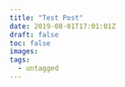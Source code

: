 ```yaml
---
title: "Test Post"
date: 2019-08-01T17:01:01Z
draft: false
toc: false
images:
tags: 
  - untagged
---
```


